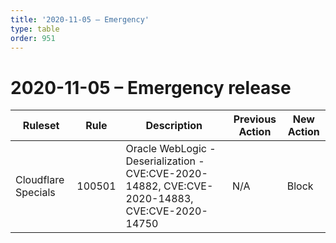 ```yaml
---
title: '2020-11-05 – Emergency'
type: table
order: 951
---
```


# 2020-11-05 – Emergency release

<TableWrap><table style="width: 100%">

<thead>
  <tr>
    <th>Ruleset</th>
    <th>Rule</th>
    <th>Description</th>
    <th>Previous Action</th>
    <th>New Action</th>
  </tr>
</thead>
<tbody>
  <tr>
    <td>Cloudflare Specials</td>
    <td>100501</td>
    <td>
      Oracle WebLogic - Deserialization - CVE:CVE-2020-14882, CVE:CVE-2020-14883, CVE:CVE-2020-14750
    </td>
    <td>N/A</td>
    <td>Block</td>
  </tr>
</tbody>

</table></TableWrap>
